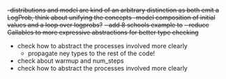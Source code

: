 ~~-distributions and model are kind of an arbitrary distinction as both emit a LogProb, think about unifying the concepts
    -model composition of initial values and a loop over logprobs?~~
~~- add 8 schools example to~~ 
~~- reduce Callables to more expressive abstractions for better type checking~~
- check how to abstract the processes involved more clearly
  - propagate ney types to the rest of the code!
- check about warmup and num_steps
- check how to abstract the processes involved more clearly